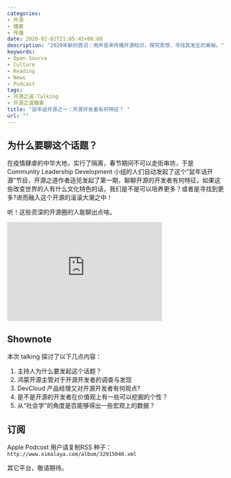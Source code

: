 ```yaml
---
categories:
- 开源
- 播客
- 传播
date: 2020-02-02T21:05:45+08:00
description: "2020年新的尝试：用声音来传播开源知识，探究思想，寻找其发生的奥秘。"
keywords:
- Open Source
- Culture
- Reading
- News
- Podcast
tags:
- 开源之道-Talking
- 开源之道播客
title: "鼠年话开源之一：开源开发者有何特征？ "
url: ""
---
```


## 为什么要聊这个话题？

在疫情肆虐的中华大地，实行了隔离，春节期间不可以走街串坊，于是 Community Leadership Development 小组的人们自动发起了这个“鼠年话开源”节目，开源之道作者适兕发起了第一期，聊聊开源的开发者有何特征，如果这些改变世界的人有什么文化特色的话，我们是不是可以培养更多？或者是寻找到更多?进而融入这个开源的滚滚大潮之中！

听！这些资深的开源圈的人能聊出点啥。

<iframe height="230" width="360" src="https://www.ximalaya.com/thirdparty/player/sound/player.html?id=249008932&type=red" frameborder=0 allowfullscreen></iframe>

## Shownote

本次 talking 探讨了以下几点内容：

1. 主持人为什么要发起这个话题？
2. 鸿蒙开源主管对于开源开发者的调查与发现
3. DevCloud 产品经理又对开源开发者有何观点?
4. 是不是开源的开发者在价值观上有一些可以挖掘的个性？
5. 从“社会学”的角度是否能够得出一些宏观上的数据？

## 订阅

Apple Podcost 用户请复制RSS 种子：` http://www.ximalaya.com/album/32915040.xml`

其它平台，敬请期待。